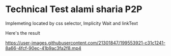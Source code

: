 # Technical Test alami sharia P2P
Implemeting located by css selector,
Implicity Wait and linkText

Here's the result



https://user-images.githubusercontent.com/21301847/199553921-c31c1241-8a66-4fcf-90ec-41b9ac3fa2f8.mp4

